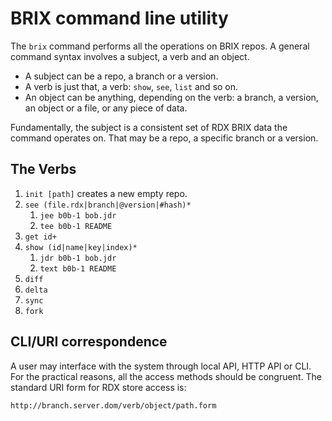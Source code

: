 #   BRIX command line utility

The `brix` command performs all the operations on BRIX repos.
A general command syntax involves a subject, a verb and an object.

  - A subject can be a repo, a branch or a version.
  - A verb is just that, a verb: `show`, `see`, `list` and so on.
  - An object can be anything, depending on the verb: 
    a branch, a version, an object or a file, or any piece of data.

Fundamentally, the subject is a consistent set of RDX BRIX data the
command operates on. That may be a repo, a specific branch or a 
version.

##  The Verbs

 1. `init [path]` creates a new empty repo.
 2. `see (file.rdx|branch|@version|#hash)*`
     1. `jee b0b-1 bob.jdr`
     2. `tee b0b-1 README`
 4. `get id+`
 4. `show (id|name|key|index)*`
     1. `jdr b0b-1 bob.jdr`
     2. `text b0b-1 README`
 5. `diff`
 6. `delta`
 7. `sync`
 8. `fork`

##  CLI/URI correspondence

A user may interface with the system through local API, HTTP API or CLI.
For the practical reasons, all the access methods should be congruent.
The standard URI form for RDX store access is:

`http://branch.server.dom/verb/object/path.form`


